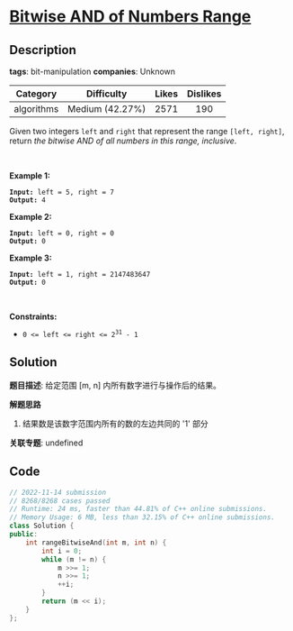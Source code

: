 # [Bitwise AND of Numbers Range](https://leetcode.com/problems/bitwise-and-of-numbers-range/description/)

## Description

**tags**: bit-manipulation
**companies**: Unknown

|  Category  |   Difficulty    | Likes | Dislikes |
| :--------: | :-------------: | :---: | :------: |
| algorithms | Medium (42.27%) | 2571  |   190    |

<p>Given two integers <code>left</code> and <code>right</code> that represent the range <code>[left, right]</code>, return <em>the bitwise AND of all numbers in this range, inclusive</em>.</p>

<p>&nbsp;</p>
<p><strong class="example">Example 1:</strong></p>

<pre><code><strong>Input:</strong> left = 5, right = 7
<strong>Output:</strong> 4</code></pre>

<p><strong class="example">Example 2:</strong></p>

<pre><code><strong>Input:</strong> left = 0, right = 0
<strong>Output:</strong> 0</code></pre>

<p><strong class="example">Example 3:</strong></p>

<pre><code><strong>Input:</strong> left = 1, right = 2147483647
<strong>Output:</strong> 0</code></pre>

<p>&nbsp;</p>
<p><strong>Constraints:</strong></p>

<ul>
  <li><code>0 &lt;= left &lt;= right &lt;= 2<sup>31</sup> - 1</code></li>
</ul>

## Solution

**题目描述**: 给定范围 [m, n] 内所有数字进行与操作后的结果。

**解题思路**

1. 结果数是该数字范围内所有的数的左边共同的 '1' 部分

**关联专题**: undefined

## Code

```cpp
// 2022-11-14 submission
// 8268/8268 cases passed
// Runtime: 24 ms, faster than 44.81% of C++ online submissions.
// Memory Usage: 6 MB, less than 32.15% of C++ online submissions.
class Solution {
public:
    int rangeBitwiseAnd(int m, int n) {
        int i = 0;
        while (m != n) {
            m >>= 1;
            n >>= 1;
            ++i;
        }
        return (m << i);
    }
};
```
